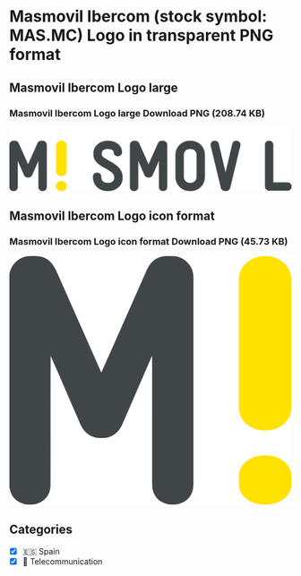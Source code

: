 # Masmovil Ibercom (stock symbol: MAS.MC) Logo in transparent PNG format

## Masmovil Ibercom Logo large

### Masmovil Ibercom Logo large Download PNG (208.74 KB)

![Masmovil Ibercom Logo large Download PNG (208.74 KB)](/img/orig/MAS.MC_BIG-59546339.png)

## Masmovil Ibercom Logo icon format

### Masmovil Ibercom Logo icon format Download PNG (45.73 KB)

![Masmovil Ibercom Logo icon format Download PNG (45.73 KB)](/img/orig/MAS.MC-c9766fb1.png)



## Categories
- [x] 🇪🇸 Spain
- [x] 📡 Telecommunication
